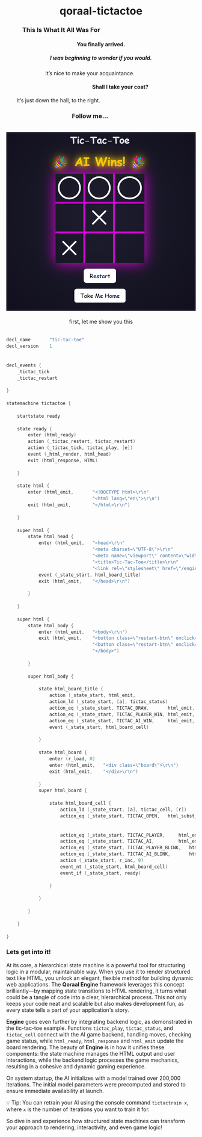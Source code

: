 <div align="center">

# qoraal-tictactoe

<div align="left">


### &nbsp;&nbsp;&nbsp;&nbsp;&nbsp;&nbsp;&nbsp;&nbsp;&nbsp;&nbsp;&nbsp;This Is What It All Was For

<div align="center">

#### __You finally arrived.__

##### I was beginning to wonder if you would.  
It’s nice to make your acquaintance.&nbsp;&nbsp;&nbsp;&nbsp;&nbsp;&nbsp;&nbsp;&nbsp;&nbsp;&nbsp;&nbsp;&nbsp;&nbsp;&nbsp;&nbsp;

</div>

<div align="right">

#### Shall I take your coat?  &nbsp;&nbsp;&nbsp;&nbsp;&nbsp;&nbsp;&nbsp;&nbsp;&nbsp;&nbsp;&nbsp;&nbsp;&nbsp;&nbsp;&nbsp;&nbsp;&nbsp;&nbsp;&nbsp;&nbsp;&nbsp;&nbsp;&nbsp;&nbsp;&nbsp;&nbsp;&nbsp;&nbsp;&nbsp;&nbsp;&nbsp;&nbsp;&nbsp;&nbsp;&nbsp;&nbsp;&nbsp;

</div>

&nbsp;&nbsp;&nbsp;&nbsp;&nbsp;&nbsp; It’s just down the hall, to the right.

<div align="center">


### Follow me...&nbsp;&nbsp;&nbsp;&nbsp;&nbsp;&nbsp;&nbsp;&nbsp;&nbsp;&nbsp;&nbsp;&nbsp;&nbsp;&nbsp;&nbsp;

<br>

</div>

<div align="center">
  <img src="tictactoe.png" alt="Welcome" />
</div>
<br>
<div align="center">
first, let me show you this
<br>
<br>
<div align="left">


```cpp
decl_name       "tic-tac-toe"
decl_version    1


decl_events {
    _tictac_tick
    _tictac_restart
    
}

statemachine tictactoe {

    startstate ready

    state ready {
        enter (html_ready)
        action (_tictac_restart, tictac_restart)
        action (_tictac_tick, tictac_play, [e])
        event (_html_render, html_head)
        exit (html_response, HTML)

    }

    state html {
        enter (html_emit,       "<!DOCTYPE html>\r\n"
                                "<html lang=\"en\">\r\n")
        exit (html_emit,        "</html>\r\n")

    }

    super html {
        state html_head {
            enter (html_emit,   "<head>\r\n"
                                "<meta charset=\"UTF-8\">\r\n"
                                "<meta name=\"viewport\" content=\"width=device-width, initial-scale=1.0\">\r\n"
                                "<title>Tic-Tac-Toe</title>\r\n"
                                "<link rel=\"stylesheet\" href=\"/engine/tictaccss\">\r\n")
            event (_state_start, html_board_title)
            exit (html_emit,    "</head>\r\n")

        }
        
    }

    super html {
        state html_body {
            enter (html_emit,   "<body>\r\n")
            exit (html_emit,    "<button class=\"restart-btn\" onclick=\"window.location.href='/engine/tictactoe/[_tictac_restart]'\">Restart</button>\r\n"
                                "<button class=\"restart-btn\" onclick=\"window.location.href='/index'\">Take Me Home</button>"
                                "</body>")

        }

        super html_body {

            state html_board_title {
                action (_state_start, html_emit,                        "<h1>Tic-Tac-Toe</h1>\r\n")
                action_ld (_state_start, [a], tictac_status)
                action_eq (_state_start, TICTAC_DRAW,       html_emit,  "<div id=\"winner-message\" class=\"winner\"> Draw </div>\r\n\r\n")
                action_eq (_state_start, TICTAC_PLAYER_WIN, html_emit,  "<div id=\"winner-message\" class=\"winner\"> 👑 Player Wins! 👑 </div>\r\n")
                action_eq (_state_start, TICTAC_AI_WIN,     html_emit,  "<div id=\"winner-message\" class=\"winner\"> 🎉 AI Wins! 🎉 </div>\r\n")
                event (_state_start, html_board_cell)

            }
           
            state html_board {
                enter (r_load, 0)
                enter (html_emit,   "<div class=\"board\">\r\n")
                exit (html_emit,    "</div>\r\n")

            }
            super html_board {

                state html_board_cell {
                    action_ld (_state_start, [a], tictac_cell, [r])
                    action_eq (_state_start, TICTAC_OPEN,   html_subst_emit,"<div class=\"cell\">"
                                                                            "<a href=\"/engine/tictactoe/[_tictac_tick]/[r]\" "
                                                                            "class=\"invisible-link\"></a></div>\r\n")
                    action_eq (_state_start, TICTAC_PLAYER,     html_emit,  "<div class=\"cell x\"></div>\r\n")
                    action_eq (_state_start, TICTAC_AI,         html_emit,  "<div class=\"cell o\"></div>\r\n")
                    action_eq (_state_start, TICTAC_PLAYER_BLINK,   html_emit,  "<div class=\"cell x blink\"></div>\r\n")
                    action_eq (_state_start, TICTAC_AI_BLINK,       html_emit,  "<div class=\"cell o blink\"></div>\r\n")
                    action (_state_start, r_inc, 9)
                    event_nt (_state_start, html_board_cell)
                    event_if (_state_start, ready)

                }

            } 

        }

    }

}
```

### Lets get into it!
At its core, a hierarchical state machine is a powerful tool for structuring logic in a modular, maintainable way. When you use it to render structured text like HTML, you unlock an elegant, flexible method for building dynamic web applications. 
The __Qoraal Engine__ framework leverages this concept brilliantly—by mapping state transitions to HTML rendering, it turns what could be a tangle of code into a clear, hierarchical process. This not only keeps your code neat and scalable but also makes development fun, as every state tells a part of your application's story.

__Engine__ goes even further by integrating backend logic, as demonstrated in the tic-tac-toe example. Functions `tictac_play`, `tictac_status`, and `tictac_cell` connect with the AI game backend, handling moves, checking game status, while `html_ready`, `html_response` and `html_emit` update the board rendering. The beauty of __Engine__ is in how it unifies these components: the state machine manages the HTML output and user interactions, while the backend logic processes the game mechanics, resulting in a cohesive and dynamic gaming experience.

On system startup, the AI initializes with a model trained over 200,000 iterations. The initial model parameters were precomputed and stored to ensure immediate availability at launch.

:bulb: Tip: You can retrain your AI using the console command `tictactrain x`, where `x` is the number of iterations you want to train it for.

So dive in and experience how structured state machines can transform your approach to rendering, interactivity, and even game logic!
